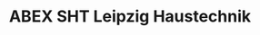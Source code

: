 ---
title: "ABEX SHT Leipzig Haustechnik"
url: /borna/abex-sht-leipzig-haustechnik/
shop: Allgemein
---